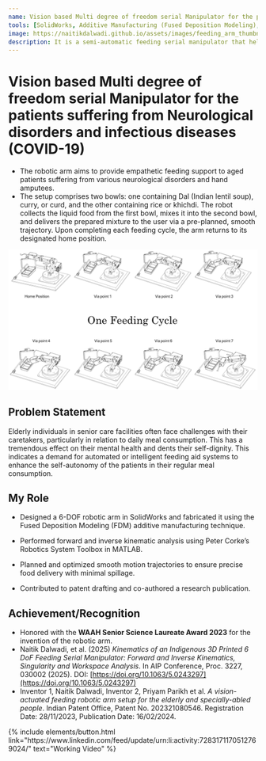 ```yaml
---
name: Vision based Multi degree of freedom serial Manipulator for the patients suffering from Neurological disorders and infectious diseases (COVID-19)
tools: [SolidWorks, Additive Manufacturing (Fused Deposition Modeling), MATLAB, PeterCorke Robotic System Toolbox, Arduino]
image: https://naitikdalwadi.github.io/assets/images/feeding_arm_thumbnail.png
description: It is a semi-automatic feeding serial manipulator that helps patients in their daily meal-consumption process. It synchronises machine vision, robot kinematics, and robot positional control.
---
```


# Vision based Multi degree of freedom serial Manipulator for the patients suffering from Neurological disorders and infectious diseases (COVID-19)

- The robotic arm aims to provide empathetic feeding support to aged patients suffering from various neurological disorders and hand amputees. 
- The setup comprises two bowls: one containing Dal (Indian lentil soup), curry, or curd, and the other containing rice or khichdi. The robot collects the liquid food from the first bowl, mixes it into the second bowl, and delivers the prepared mixture to the user via a pre-planned, smooth trajectory. Upon completing each feeding cycle, the arm returns to its designated home position.

![feeding arm drawing](/assets/images/feeding_arm.png)

## Problem Statement

Elderly individuals in senior care facilities often face challenges with their caretakers, particularly in relation to daily meal consumption. This has a tremendous effect on their mental health and dents their self-dignity. This indicates a demand for automated or intelligent feeding aid systems to enhance the self-autonomy of the patients in their regular meal consumption.

## My Role

- Designed a 6-DOF robotic arm in SolidWorks and fabricated it using the Fused Deposition Modeling (FDM) additive manufacturing technique.

- Performed forward and inverse kinematic analysis using Peter Corke’s Robotics System Toolbox in MATLAB.

- Planned and optimized smooth motion trajectories to ensure precise food delivery with minimal spillage.

- Contributed to patent drafting and co-authored a research publication.

## Achievement/Recognition

- Honored with the **WAAH Senior Science Laureate Award 2023** for the invention of the robotic arm.
- Naitik Dalwadi, et al. (2025) *Kinematics of an Indigenous 3D Printed 6 DoF Feeding Serial Manipulator: Forward and Inverse Kinematics, Singularity and Workspace Analysis*. In AIP Conference, Proc. 3227, 030002 (2025). DOI: [https://doi.org/10.1063/5.0243297](https://doi.org/10.1063/5.0243297)
- Inventor 1, Naitik Dalwadi, Inventor 2, Priyam Parikh et al. *A vision-actuated feeding robotic arm setup for the elderly and specially-abled people*. Indian Patent Office, Patent No. 202321080546. Registration Date: 28/11/2023, Publication Date: 16/02/2024.


<p class="text-center">
{% include elements/button.html link="https://www.linkedin.com/feed/update/urn:li:activity:7283171170512769024/" text="Working Video" %}
</p>